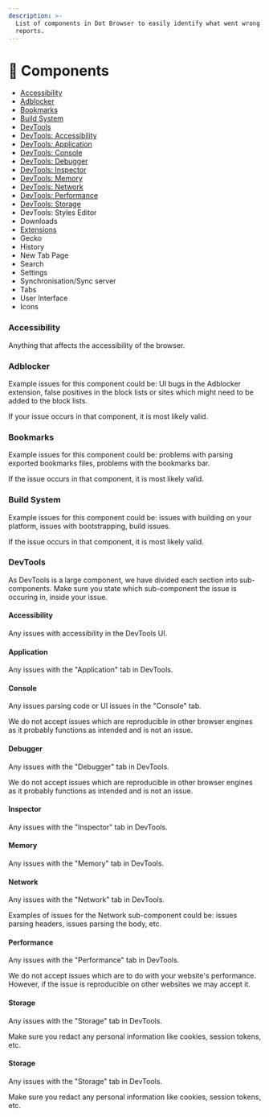 ```yaml
---
description: >-
  List of components in Dot Browser to easily identify what went wrong in bug
  reports.
---
```


# 🧩 Components

* [Accessibility](components.md#accessibility)
* [Adblocker](components.md#adblocker)
* [Bookmarks](components.md#bookmarks)
* [Build System](components.md#build-system)
* [DevTools](components.md#devtools)
* [DevTools: Accessibility](components.md#accessibility-1)
* [DevTools: Application](components.md#application)
* [DevTools: Console](components.md#console)
* [DevTools: Debugger](components.md#debugger)
* [DevTools: Inspector](components.md#inspector)
* [DevTools: Memory](components.md#memory)
* [DevTools: Network](components.md#network)
* [DevTools: Performance](components.md#performance)
* [DevTools: Storage](components.md#storage)
* DevTools: Styles Editor
* Downloads
* [Extensions](https://github.com/dothq/browser/tree/main/extensions)
* Gecko
* History
* New Tab Page
* Search
* Settings
* Synchronisation/Sync server
* Tabs
* User Interface
* Icons

### Accessibility

Anything that affects the accessibility of the browser.

### Adblocker

Example issues for this component could be: UI bugs in the Adblocker extension, false positives in the block lists or sites which might need to be added to the block lists.

If your issue occurs in that component, it is most likely valid.

### Bookmarks

Example issues for this component could be: problems with parsing exported bookmarks files, problems with the bookmarks bar.

If the issue occurs in that component, it is most likely valid.

### Build System

Example issues for this component could be: issues with building on your platform, issues with bootstrapping, build issues.

If the issue occurs in that component, it is most likely valid.

### DevTools

As DevTools is a large component, we have divided each section into sub-components. Make sure you state which sub-component the issue is occuring in, inside your issue.

#### Accessibility

Any issues with accessibility in the DevTools UI.

#### Application

Any issues with the "Application" tab in DevTools.

#### Console

Any issues parsing code or UI issues in the "Console" tab.

We do not accept issues which are reproducible in other browser engines as it probably functions as intended and is not an issue.

#### Debugger

Any issues with the "Debugger" tab in DevTools.

We do not accept issues which are reproducible in other browser engines as it probably functions as intended and is not an issue.

#### Inspector

Any issues with the "Inspector" tab in DevTools.

#### Memory

Any issues with the "Memory" tab in DevTools.

#### Network

Any issues with the "Network" tab in DevTools.

Examples of issues for the Network sub-component could be: issues parsing headers, issues parsing the body, etc.

#### Performance

Any issues with the "Performance" tab in DevTools.

We do not accept issues which are to do with your website's performance. However, if the issue is reproducible on other websites we may accept it.

#### Storage

Any issues with the "Storage" tab in DevTools.

Make sure you redact any personal information like cookies, session tokens, etc.

#### Storage

Any issues with the "Storage" tab in DevTools.

Make sure you redact any personal information like cookies, session tokens, etc.



#### 

